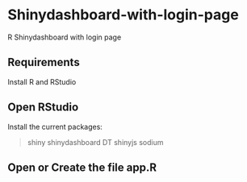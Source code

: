 # Shinydashboard-with-login-page
R Shinydashboard with login page

## Requirements
Install R and RStudio

## Open RStudio
Install the current packages:
 > shiny
 > shinydashboard
 > DT
 > shinyjs
 > sodium
 
 
## Open or Create the file app.R 

